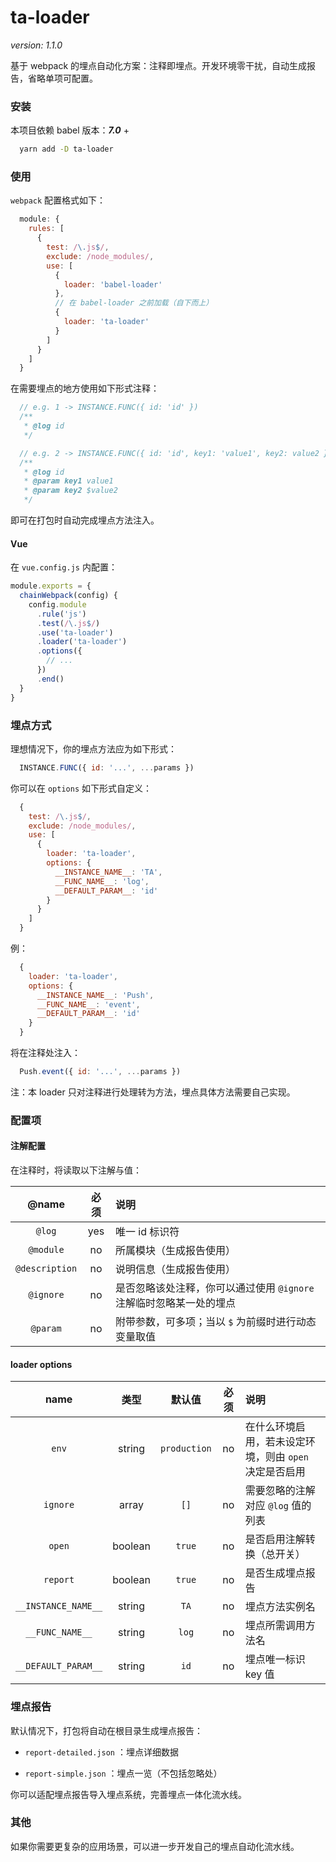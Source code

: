 # ta-loader

*version: 1.1.0*

基于 webpack 的埋点自动化方案：注释即埋点。开发环境零干扰，自动生成报告，省略单项可配置。

### 安装

本项目依赖 babel 版本：***7.0*** +

```bash
  yarn add -D ta-loader
```

### 使用

`webpack` 配置格式如下：

```js
  module: {
    rules: [
      {
        test: /\.js$/,
        exclude: /node_modules/,
        use: [
          {
            loader: 'babel-loader'
          },
          // 在 babel-loader 之前加载（自下而上）
          {
            loader: 'ta-loader'
          }
        ]
      }
    ]
  }
```

在需要埋点的地方使用如下形式注释：

```js
  // e.g. 1 -> INSTANCE.FUNC({ id: 'id' })
  /**
   * @log id
   */

  // e.g. 2 -> INSTANCE.FUNC({ id: 'id', key1: 'value1', key2: value2 })
  /**
   * @log id
   * @param key1 value1
   * @param key2 $value2
   */
```

即可在打包时自动完成埋点方法注入。

#### Vue

在 `vue.config.js` 内配置：

```js
module.exports = {
  chainWebpack(config) {
    config.module
      .rule('js')
      .test(/\.js$/)
      .use('ta-loader')
      .loader('ta-loader')
      .options({
        // ...
      })
      .end()
  }
}
```

### 埋点方式

理想情况下，你的埋点方法应为如下形式：

```js
  INSTANCE.FUNC({ id: '...', ...params })
```

你可以在 `options` 如下形式自定义：

```js
  {
    test: /\.js$/,
    exclude: /node_modules/,
    use: [
      {
        loader: 'ta-loader',
        options: {
          __INSTANCE_NAME__: 'TA',
          __FUNC_NAME__: 'log',
          __DEFAULT_PARAM__: 'id'
        }
      }
    ]
  }
```

例：

```js
  {
    loader: 'ta-loader',
    options: {
      __INSTANCE_NAME__: 'Push',
      __FUNC_NAME__: 'event',
      __DEFAULT_PARAM__: 'id'
    }
  }
```

将在注释处注入：

```js
  Push.event({ id: '...', ...params })
```

注：本 loader 只对注释进行处理转为方法，埋点具体方法需要自己实现。

### 配置项

#### 注解配置

在注释时，将读取以下注解与值：

@name|必须|说明
:-:|:-:|:-
`@log`|yes|唯一 id 标识符
`@module`|no|所属模块（生成报告使用）
`@description`|no|说明信息（生成报告使用）
`@ignore`|no|是否忽略该处注释，你可以通过使用 `@ignore` 注解临时忽略某一处的埋点
`@param`|no|附带参数，可多项；当以 `$` 为前缀时进行动态变量取值

#### loader options

name|类型|默认值|必须|说明
:-:|:-:|:-:|:-:|:-
`env`|string|`production`|no|在什么环境启用，若未设定环境，则由 `open` 决定是否启用
`ignore`|array|`[]`|no|需要忽略的注解对应 `@log` 值的列表
`open`|boolean|`true`|no|是否启用注解转换（总开关）
`report`|boolean|`true`|no|是否生成埋点报告
`__INSTANCE_NAME__`|string|`TA`|no|埋点方法实例名
`__FUNC_NAME__`|string|`log`|no|埋点所需调用方法名
`__DEFAULT_PARAM__`|string|`id`|no|埋点唯一标识 key 值

### 埋点报告

默认情况下，打包将自动在根目录生成埋点报告：

 - `report-detailed.json` ：埋点详细数据

 - `report-simple.json` ：埋点一览（不包括忽略处）

你可以适配埋点报告导入埋点系统，完善埋点一体化流水线。


### 其他

如果你需要更复杂的应用场景，可以进一步开发自己的埋点自动化流水线。